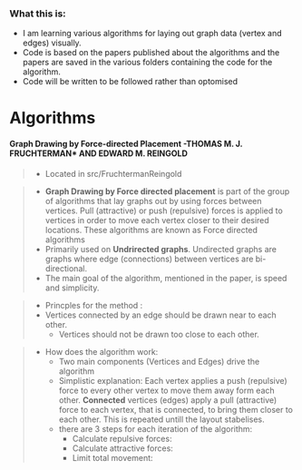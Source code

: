 ### What this is:

- I am learning various algorithms for laying out graph data (vertex and edges) visually.
- Code is based on the papers published about the algorithms and the papers are saved in the various folders containing the code for the algorithm.
- Code will be written to be followed rather than optomised

# Algorithms
#### Graph Drawing by Force-directed Placement -THOMAS M. J. FRUCHTERMAN* AND EDWARD M. REINGOLD 
>- Located in src/FruchtermanReingold

>- **Graph Drawing by Force directed placement** is part of the group of algorithms that lay graphs out by using forces between vertices. Pull (attractive) or push (repulsive) forces is applied to vertices in order to move each vertex closer to their desired locations. These algorithms are known as Force directed algorithms
>- Primarily used on **Undrirected graphs**. Undirected graphs are graphs where edge (connections) between vertices are bi-directional. 
>- The main goal of the algorithm, mentioned in the paper, is speed and simplicity.

>- Princples for the method :
> - Vertices connected by an edge should be drawn near to each other.
>	- Vertices should not be drawn too close to each other.

>- How does the algorithm work:
>	- Two main components (Vertices and Edges) drive the algorithm
>	- Simplistic explanation: Each vertex applies a push (repulsive) force to every other vertex to move them away form each other. **Connected** vertices (edges) apply a pull (attractive) force to each vertex, that is connected, to bring them closer to each other. This is repeated untill the layout stabelises.
>	- there are 3 steps for each iteration of the algorithm:
>	  - Calculate repulsive forces:
>	  - Calculate attractive forces:
>	  - Limit total movement: 

